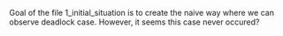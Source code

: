 Goal of the file 1_initial_situation is to create the naive way where we can observe deadlock case.
However, it seems this case never occured?